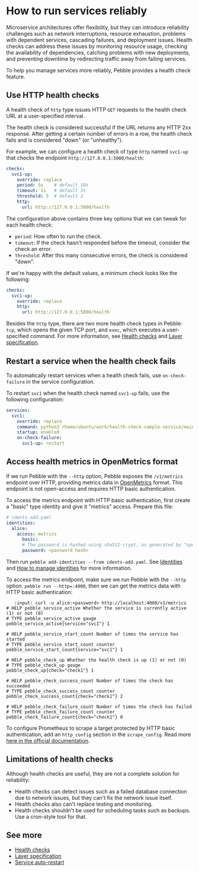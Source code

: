 # How to run services reliably

Microservice architectures offer flexibility, but they can introduce reliability challenges such as network interruptions, resource exhaustion, problems with dependent services, cascading failures, and deployment issues. Health checks can address these issues by monitoring resource usage, checking the availability of dependencies, catching problems with new deployments, and preventing downtime by redirecting traffic away from failing services.

To help you manage services more reliably, Pebble provides a health check feature.

## Use HTTP health checks

A health check of `http` type issues HTTP `GET` requests to the health check URL at a user-specified interval.

The health check is considered successful if the URL returns any HTTP 2xx response. After getting a certain number of errors in a row, the health check fails and is considered "down" (or "unhealthy").

For example, we can configure a health check of type `http` named `svc1-up` that checks the endpoint `http://127.0.0.1:5000/health`:

```yaml
checks:
  svc1-up:
    override: replace
    period: 5s    # default 10s
    timeout: 1s   # default 3s
    threshold: 5  # default 3
    http:
      url: http://127.0.0.1:5000/health
```

The configuration above contains three key options that we can tweak for each health check:

- `period`: How often to run the check.
- `timeout`: If the check hasn't responded before the timeout, consider the check an error.
- `threshold`: After this many consecutive errors, the check is considered "down".

If we're happy with the default values, a minimum check looks like the following:

```yaml
checks:
  svc1-up:
    override: replace
    http:
      url: http://127.0.0.1:5000/health
```

Besides the `http` type, there are two more health check types in Pebble: `tcp`, which opens the given TCP port, and `exec`, which executes a user-specified command. For more information, see [Health checks](../reference/health-checks) and [Layer specification](../reference/layer-specification).

## Restart a service when the health check fails

To automatically restart services when a health check fails, use `on-check-failure` in the service configuration.

To restart `svc1` when the health check named `svc1-up` fails, use the following configuration:

```yaml
services:
  svc1:
    override: replace
    command: python3 /home/ubuntu/work/health-check-sample-service/main.py
    startup: enabled
    on-check-failure:
      svc1-up: restart
```

## Access health metrics in OpenMetrics format

If we run Pebble with the `--http` option, Pebble exposes the `/v1/metrics` endpoint over HTTP, providing metrics data in [OpenMetrics](https://github.com/prometheus/OpenMetrics) format. This endpoint is not open-access and requires HTTP basic authentication.

To access the metrics endpoint with HTTP basic authentication, first create a "basic" type identity and give it "metrics" access. Prepare this file:

```yaml
# idents-add.yaml
identities:
  alice:
    access: metrics
      basic:
      # The password is hashed using sha512-crypt, as generated by "openssl passwd -6".
      password: <password hash>
```

Then run `pebble add-identities --from idents-add.yaml`. See [Identities](../reference/identities) and [How to manage identities](../how-to/manage-identities) for more information.

To access the metrics endpoint, make sure we run Pebble with the `--http` option: `pebble run --http=:4000`, then we can get the metrics data with HTTP basic authentication:

```{terminal}
   :input: curl -u alice:<password> http://localhost:4000/v1/metrics
# HELP pebble_service_active Whether the service is currently active (1) or not (0)
# TYPE pebble_service_active gauge
pebble_service_active{service="svc1"} 1

# HELP pebble_service_start_count Number of times the service has started
# TYPE pebble_service_start_count counter
pebble_service_start_count{service="svc1"} 1

# HELP pebble_check_up Whether the health check is up (1) or not (0)
# TYPE pebble_check_up gauge
pebble_check_up{check="check1"} 1

# HELP pebble_check_success_count Number of times the check has succeeded
# TYPE pebble_check_success_count counter
pebble_check_success_count{check="check1"} 2

# HELP pebble_check_failure_count Number of times the check has failed
# TYPE pebble_check_failure_count counter
pebble_check_failure_count{check="check1"} 0

```

To configure Prometheus to scrape a target protected by HTTP basic authentication, add an `http_config` section in the `scrape_config`. Read more [here in the official documentation](https://prometheus.io/docs/prometheus/latest/configuration/configuration/#scrape_config).

## Limitations of health checks

Although health checks are useful, they are not a complete solution for reliability:

- Health checks can detect issues such as a failed database connection due to network issues, but they can't fix the network issue itself.
- Health checks also can't replace testing and monitoring.
- Health checks shouldn't be used for scheduling tasks such as backups. Use a cron-style tool for that.

## See more

- [Health checks](../reference/health-checks)
- [Layer specification](../reference/layer-specification)
- [Service auto-restart](../reference/service-auto-restart)
